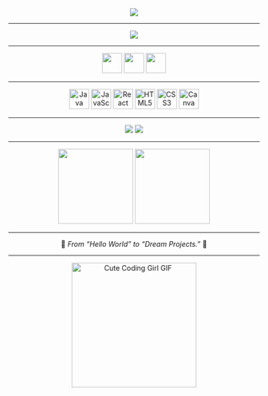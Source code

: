 <!-- Profile Summary Card -->
<div align="center">
  <img src="https://github-profile-summary-cards.vercel.app/api/cards/profile-details?username=Somiya-Chaturvedi&theme=github_dark" />
</div>

---

<!-- Typing Animation -->
<p align="center">
  <img src="https://readme-typing-svg.herokuapp.com?font=Fira+Code&size=24&pause=1000&color=F4C2C2&center=true&vCenter=true&width=600&lines=Hi+there!+I'm+Somiya+Chaturvedi;Java+%7C+Web+Dev+%7C+AI%2FML+Enthusiast;From+Hello+World+to+Dream+Projects+💫" />
</p>

---

<!-- Social Icons -->
<div align="center">
  <a href="https://linkedin.com/in/https://www.linkedin.com/in/somiya-chaturvedi-a447662a2" target="_blank"><img src="https://raw.githubusercontent.com/maurodesouza/profile-readme-generator/master/src/assets/icons/social/linkedin/default.svg" width="40" /></a>
  <a href="https://twitter.com/https://twitter.com/somiyachat69102" target="_blank"><img src="https://raw.githubusercontent.com/maurodesouza/profile-readme-generator/master/src/assets/icons/social/twitter/default.svg" width="40" /></a>
  <a href="https://hackerrank.com/https://www.hackerrank.com/profile/somiyac730" target="_blank"><img src="https://raw.githubusercontent.com/maurodesouza/profile-readme-generator/master/src/assets/icons/social/hackerrank/default.svg" width="40" /></a>
</div>

---

<!-- Tech Stack Icons -->
<div align="center">
  <img src="https://cdn.jsdelivr.net/gh/devicons/devicon/icons/java/java-original.svg" height="40" alt="Java" />
  <img src="https://cdn.jsdelivr.net/gh/devicons/devicon/icons/javascript/javascript-original.svg" height="40" alt="JavaScript" />
  <img src="https://cdn.jsdelivr.net/gh/devicons/devicon/icons/react/react-original.svg" height="40" alt="React" />
  <img src="https://cdn.jsdelivr.net/gh/devicons/devicon/icons/html5/html5-original.svg" height="40" alt="HTML5" />
  <img src="https://cdn.jsdelivr.net/gh/devicons/devicon/icons/css3/css3-original.svg" height="40" alt="CSS3" />
  <img src="https://cdn.jsdelivr.net/gh/devicons/devicon/icons/canva/canva-original.svg" height="40" alt="Canva" />
</div>

---

<!-- My GitHub Stats -->

<p align="center">
  <img src="https://github-readme-stats.vercel.app/api?username=Somiya-Chaturvedi&show_icons=true" />
  <img src="https://streak-stats.demolab.com?user=Somiya-Chaturvedi&theme=dark" />
</p>
 
---

<!-- GitHub Stats -->
<div align="center">
  <img src="https://github-readme-stats.vercel.app/api?username=Somiya-Chaturvedi&show_icons=true&theme=dark&hide_border=false&count_private=true&rank_icon=github" height="150" />
  <img src="https://github-readme-stats.vercel.app/api/top-langs?username=Somiya-Chaturvedi&layout=compact&theme=dark&hide_border=false" height="150" />
</div>

---

<!-- Quote -->
<p align="center">💫 <i>From “Hello World” to “Dream Projects.”</i> 🌱</p>

---

<!-- Soft Aesthetic Coder GIF -->
<div align="center">
  <img src="https://media.giphy.com/media/v1.Y2lkPTc5MGI3NjExZ2k2Y3BmbjA2M21hNXR2bWMyM2N0eDFuNm50ZzVvN2xka2FvZHN5cCZlcD12MV9naWZzX3NlYXJjaCZjdD1n/HgGkzG9a2u4A2j2Af1/giphy.gif" height="250" alt="Cute Coding Girl GIF" />
</div>

